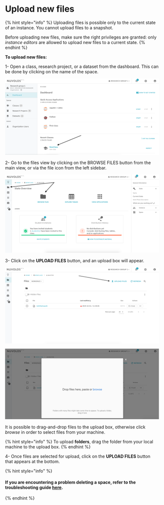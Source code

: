 # Upload new files

{% hint style="info" %}
Uploading files is possible only to the current state of an instance. You cannot upload files to a snapshot.

Before uploading new files, make sure the right privileges are granted: only _instance editors_ are allowed to upload new files to a current state.
{% endhint %}

**To upload new files:**

1- Open a class, research project, or a dataset from the dashboard. This can be done by clicking on the name of the space.

![](../../.gitbook/assets/screen-shot-2020-02-12-at-3.39.31-pm.png)

2- Go to the files view by clicking on the BROWSE FILES button from the main view, or via the file icon from the left sidebar.

![](../../.gitbook/assets/screen-shot-2020-02-12-at-3.41.26-pm.png)

3- Click on the **UPLOAD FILES** button, and an upload box will appear.

![](../../.gitbook/assets/screen-shot-2020-02-12-at-3.44.11-pm.png)

![](../../.gitbook/assets/screen-shot-2020-02-12-at-3.44.15-pm.png)

It is possible to drag-and-drop files to the upload box, otherwise click _browse_ in order to select files from your machine.

{% hint style="info" %}
To upload **folders**, drag the folder from your local machine to the upload box.
{% endhint %}

4- Once files are selected for upload, click on the **UPLOAD FILES** button that appears at the bottom.

{% hint style="info" %}
#### If you are encountering a problem deleting a space, refer to the troubleshooting guide [here](../../troubleshooting/authorization-issues/cannot-upload-a-file.md).
{% endhint %}

